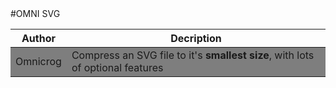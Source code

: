 <html>

<head>
<link href="https://drive.google.com/file/d/0B12ImthY9ivFWUdPQ1V5ekppLTA/view?usp=sharing" rel="stylesheet"></link>
</head>
#OMNI SVG
<table>
 <thead>
  <tr>
     <th width="10%" >Author</th>
     <th width="90%" >Decription</th>
  </tr>
 </thead>
 <tfoot>
 </tfoot>
 <tbody style="background-color:rgb(126, 126, 126)">
  <tr>
     <td style="background-color:rgb(126, 126, 126)">Omnicrog</td>
     <td>Compress an SVG file to it's <b>smallest size</b>, with lots of optional features</td>
  </tr>
 </tbody>
</table>
</html>
